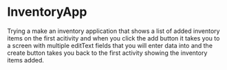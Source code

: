 # InventoryApp

Trying a make an inventory application that shows a list of added inventory items on the first acitivity and when you click the add button it takes you to a screen with multiple editText fields that you will enter data into and the create button takes you back to the first activity showing the inventory items added.
